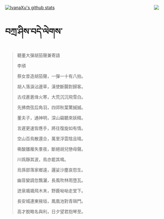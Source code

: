 [![IvanaXu's github stats](https://github-readme-stats.vercel.app/api?username=IvanaXu&show_icons=true&theme=vue-dark)](https://github.com/anuraghazra/github-readme-stats)
<img align="right" src="https://github-readme-stats.vercel.app/api/top-langs/?username=IvanaXu&langs_count=3&theme=graywhite" />
# བཀྲ་ཤིས་བདེ་ལེགས་
> 聽董大彈胡笳聲兼寄語
> 
> 李頎
> 
> 蔡女昔造胡笳聲，一彈一十有八拍。
> 
> 胡人落淚沾邊草，漢使斷腸對歸客。
> 
> 古戍蒼蒼烽火寒，大荒沉沉飛雪白。
> 
> 先拂商弦后角羽，四郊秋葉驚摵摵。
> 
> 董夫子，通神明，深山竊聽來妖精。
> 
> 言遲更速皆應手，將往復旋如有情。
> 
> 空山百鳥散還合，萬里浮雲陰且晴。
> 
> 嘶酸雛雁失羣夜，斷絕胡兒戀母聲。
> 
> 川爲靜其波，鳥亦罷其鳴。
> 
> 烏孫部落家鄉遠，邏娑沙塵哀怨生。
> 
> 幽音變調忽飄灑，長風吹林雨墮瓦。
> 
> 迸泉颯颯飛木末，野鹿呦呦走堂下。
> 
> 長安城連東掖垣，鳳凰池對青瑣門。
> 
> 高才脫略名與利，日夕望君抱琴至。
>